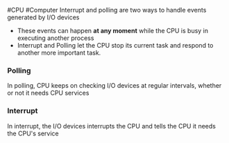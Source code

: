 #CPU #Computer 
Interrupt and polling are two ways to handle events generated by I/O devices
- These events can happen **at any moment** while the CPU is busy in executing another process
- Interrupt and Polling let the CPU stop its current task and respond to another more important task.

### Polling
In polling, CPU keeps on checking I/O devices at regular intervals, whether or not it needs CPU services

### Interrupt
In interrupt, the I/O devices interrupts the CPU and tells the CPU it needs the CPU's service